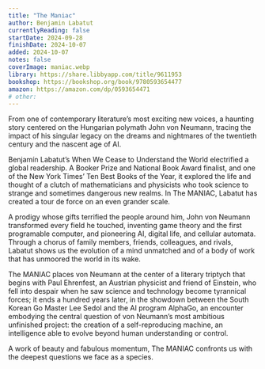 ```yaml
---
title: "The Maniac"
author: Benjamin Labatut
currentlyReading: false
startDate: 2024-09-28
finishDate: 2024-10-07
added: 2024-10-07
notes: false
coverImage: maniac.webp
library: https://share.libbyapp.com/title/9611953
bookshop: https://bookshop.org/book/9780593654477
amazon: https://amazon.com/dp/0593654471
# other: 
---
```


From one of contemporary literature’s most exciting new voices, a haunting story centered on the Hungarian polymath John von Neumann, tracing the impact of his singular legacy on the dreams and nightmares of the twentieth century and the nascent age of AI.  

Benjamín Labatut’s When We Cease to Understand the World electrified a global readership. A Booker Prize and National Book Award finalist, and one of the New York Times’ Ten Best Books of the Year, it explored the life and thought of a clutch of mathematicians and physicists who took science to strange and sometimes dangerous new realms. In The MANIAC, Labatut has created a tour de force on an even grander scale.  

A prodigy whose gifts terrified the people around him, John von Neumann transformed every field he touched, inventing game theory and the first programable computer, and pioneering AI, digital life, and cellular automata. Through a chorus of family members, friends, colleagues, and rivals, Labatut shows us the evolution of a mind unmatched and of a body of work that has unmoored the world in its wake.  

The MANIAC places von Neumann at the center of a literary triptych that begins with Paul Ehrenfest, an Austrian physicist and friend of Einstein, who fell into despair when he saw science and technology become tyrannical forces; it ends a hundred years later, in the showdown between the South Korean Go Master Lee Sedol and the AI program AlphaGo, an encounter embodying the central question of von Neumann’s most ambitious unfinished project: the creation of a self-reproducing machine, an intelligence able to evolve beyond human understanding or control.  

A work of beauty and fabulous momentum, The MANIAC confronts us with the deepest questions we face as a species.  
